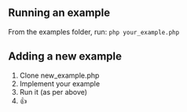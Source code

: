 ## Running an example

From the examples folder, run:
`php your_example.php`

## Adding a new example

1. Clone new_example.php
2. Implement your example
3. Run it (as per above)
4. 👍
